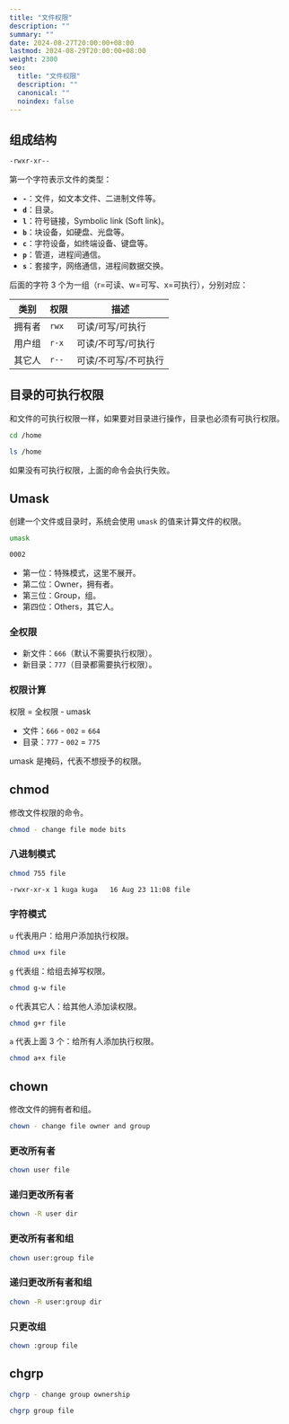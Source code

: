 ```yaml
---
title: "文件权限"
description: ""
summary: ""
date: 2024-08-27T20:00:00+08:00
lastmod: 2024-08-29T20:00:00+08:00
weight: 2300
seo:
  title: "文件权限"
  description: ""
  canonical: ""
  noindex: false
---
```


## 组成结构

```bash {frame="none"}
-rwxr-xr--
```

第一个字符表示文件的类型：

* **`-`**：文件，如文本文件、二进制文件等。
* **`d`**：目录。
* **`l`**：符号链接，Symbolic link (Soft link)。
* **`b`**：块设备，如硬盘、光盘等。
* **`c`**：字符设备，如终端设备、键盘等。
* **`p`**：管道，进程间通信。
* **`s`**：套接字，网络通信，进程间数据交换。

后面的字符 3 个为一组（r=可读、w=可写、x=可执行），分别对应：

| 类别 | 权限 | 描述 |
| --- | --- | --- |
| 拥有者 | `rwx` | 可读/可写/可执行 |
| 用户组 | `r-x` | 可读/不可写/可执行 |
| 其它人 | `r--` | 可读/不可写/不可执行 |

## 目录的可执行权限

和文件的可执行权限一样，如果要对目录进行操作，目录也必须有可执行权限。

```bash {frame="none"}
cd /home
```

```bash {frame="none"}
ls /home
```

如果没有可执行权限，上面的命令会执行失败。

## Umask

创建一个文件或目录时，系统会使用 `umask` 的值来计算文件的权限。

```bash {frame="none"}
umask
```

```bash {frame="none"}
0002
```

* 第一位：特殊模式，这里不展开。
* 第二位：Owner，拥有者。
* 第三位：Group，组。
* 第四位：Others，其它人。

### 全权限

* 新文件：`666`（默认不需要执行权限）。
* 新目录：`777`（目录都需要执行权限）。

### 权限计算

权限 = 全权限 - umask

* 文件：`666` - `002` = `664`
* 目录：`777` - `002` = `775`

umask 是掩码，代表不想授予的权限。

## chmod

修改文件权限的命令。

```bash {frame="none"}
chmod - change file mode bits
```

### 八进制模式

```bash {frame="none"}
chmod 755 file
```

```bash {frame="none"}
-rwxr-xr-x 1 kuga kuga   16 Aug 23 11:08 file
```

### 字符模式

`u` 代表用户：给用户添加执行权限。

```bash {frame="none"}
chmod u+x file
```

`g` 代表组：给组去掉写权限。

```bash {frame="none"}
chmod g-w file
```

`o` 代表其它人：给其他人添加读权限。

```bash {frame="none"}
chmod g+r file
```

`a` 代表上面 3 个：给所有人添加执行权限。

```bash {frame="none"}
chmod a+x file
```

## chown

修改文件的拥有者和组。

```bash {frame="none"}
chown - change file owner and group
```

### 更改所有者

```bash {frame="none"}
chown user file
```

### 递归更改所有者

```bash {frame="none"}
chown -R user dir
```

### 更改所有者和组

```bash {frame="none"}
chown user:group file
```

### 递归更改所有者和组

```bash {frame="none"}
chown -R user:group dir
```

### 只更改组

```bash {frame="none"}
chown :group file
```

## chgrp

```bash {frame="none"}
chgrp - change group ownership
```

```bash {frame="none"}
chgrp group file
```
